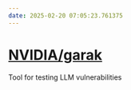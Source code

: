 ```yaml
---
date: 2025-02-20 07:05:23.761375
---
```


# [NVIDIA/garak](https://github.com/NVIDIA/garak)

Tool for testing LLM vulnerabilities